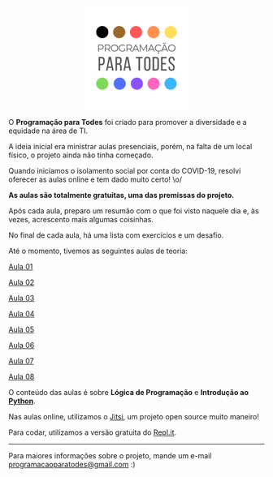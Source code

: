 <div align="center"><img src="./img/logo.png" width="40%"></div>

O **Programação para Todes** foi criado para promover a diversidade e a equidade na área de TI. 

A ideia inicial era ministrar aulas presenciais, porém, na falta de um local físico, o projeto ainda não tinha começado.

Quando iniciamos o isolamento social por conta do COVID-19, resolvi oferecer as aulas online e tem dado muito certo! \o/

**As aulas são totalmente gratuitas, uma das premissas do projeto.**

Após cada aula, preparo um resumão com o que foi visto naquele dia e, às vezes, acrescento mais algumas coisinhas. 

No final de cada aula, há uma lista com exercícios e um desafio.

Até o momento, tivemos as seguintes aulas de teoria:

[Aula 01](Aula01.md)

[Aula 02](Aula02.md)

[Aula 03](Aula03.md)

[Aula 04](Aula04.md)

[Aula 05](Aula05.md)

[Aula 06](Aula06.md)

[Aula 07](Aula07.md)

[Aula 08](Aula08.md)

O conteúdo das aulas é sobre **Lógica de Programação** e **Introdução ao [Python](https://github.com/python)**.

Nas aulas online, utilizamos o [Jitsi](https://github.com/jitsi), um projeto open source muito maneiro!

Para codar, utilizamos a versão gratuita do [Repl.it](https://repl.it/).

---

Para maiores informações sobre o projeto, mande um e-mail programacaoparatodes@gmail.com :)

